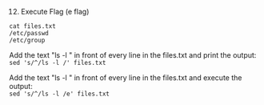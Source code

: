 12. Execute Flag (e flag)

```
cat files.txt
/etc/passwd
/etc/group
```

Add the text "ls -l " in front of every line in the files.txt and print the output:  
`sed 's/^/ls -l /' files.txt`

Add the text "ls -l " in front of every line in the files.txt and execute the output:  
`sed 's/^/ls -l /e' files.txt`
